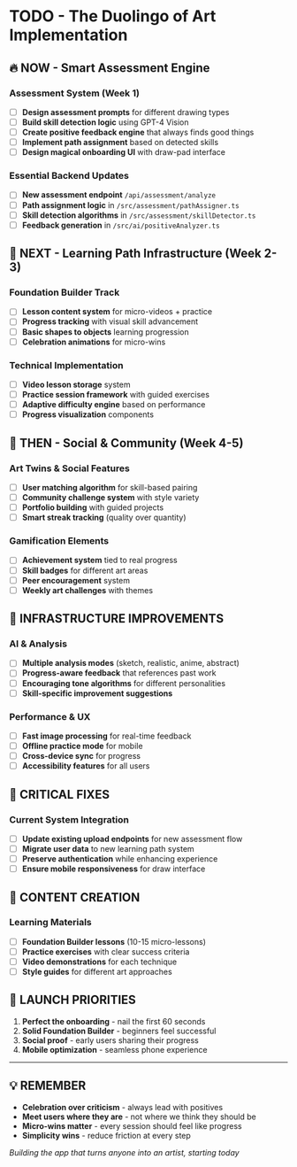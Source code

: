 # TODO - The Duolingo of Art Implementation

## 🔥 NOW - Smart Assessment Engine

### Assessment System (Week 1)
- [ ] **Design assessment prompts** for different drawing types
- [ ] **Build skill detection logic** using GPT-4 Vision  
- [ ] **Create positive feedback engine** that always finds good things
- [ ] **Implement path assignment** based on detected skills
- [ ] **Design magical onboarding UI** with draw-pad interface

### Essential Backend Updates
- [ ] **New assessment endpoint** `/api/assessment/analyze`
- [ ] **Path assignment logic** in `/src/assessment/pathAssigner.ts`  
- [ ] **Skill detection algorithms** in `/src/assessment/skillDetector.ts`
- [ ] **Feedback generation** in `/src/ai/positiveAnalyzer.ts`

## 🎯 NEXT - Learning Path Infrastructure (Week 2-3)

### Foundation Builder Track  
- [ ] **Lesson content system** for micro-videos + practice
- [ ] **Progress tracking** with visual skill advancement
- [ ] **Basic shapes to objects** learning progression
- [ ] **Celebration animations** for micro-wins

### Technical Implementation
- [ ] **Video lesson storage** system
- [ ] **Practice session framework** with guided exercises  
- [ ] **Adaptive difficulty engine** based on performance
- [ ] **Progress visualization** components

## 🚀 THEN - Social & Community (Week 4-5)

### Art Twins & Social Features
- [ ] **User matching algorithm** for skill-based pairing
- [ ] **Community challenge system** with style variety
- [ ] **Portfolio building** with guided projects
- [ ] **Smart streak tracking** (quality over quantity)

### Gamification Elements
- [ ] **Achievement system** tied to real progress
- [ ] **Skill badges** for different art areas
- [ ] **Peer encouragement** system
- [ ] **Weekly art challenges** with themes

## 🔧 INFRASTRUCTURE IMPROVEMENTS

### AI & Analysis
- [ ] **Multiple analysis modes** (sketch, realistic, anime, abstract)
- [ ] **Progress-aware feedback** that references past work
- [ ] **Encouraging tone algorithms** for different personalities
- [ ] **Skill-specific improvement suggestions**

### Performance & UX
- [ ] **Fast image processing** for real-time feedback
- [ ] **Offline practice mode** for mobile
- [ ] **Cross-device sync** for progress
- [ ] **Accessibility features** for all users

## 🐛 CRITICAL FIXES

### Current System Integration
- [ ] **Update existing upload endpoints** for new assessment flow
- [ ] **Migrate user data** to new learning path system  
- [ ] **Preserve authentication** while enhancing experience
- [ ] **Ensure mobile responsiveness** for draw interface

## 📝 CONTENT CREATION

### Learning Materials
- [ ] **Foundation Builder lessons** (10-15 micro-lessons)
- [ ] **Practice exercises** with clear success criteria
- [ ] **Video demonstrations** for each technique
- [ ] **Style guides** for different art approaches

## 🎯 LAUNCH PRIORITIES

1. **Perfect the onboarding** - nail the first 60 seconds
2. **Solid Foundation Builder** - beginners feel successful  
3. **Social proof** - early users sharing their progress
4. **Mobile optimization** - seamless phone experience

---

## 💡 REMEMBER

- **Celebration over criticism** - always lead with positives
- **Meet users where they are** - not where we think they should be  
- **Micro-wins matter** - every session should feel like progress
- **Simplicity wins** - reduce friction at every step

*Building the app that turns anyone into an artist, starting today*